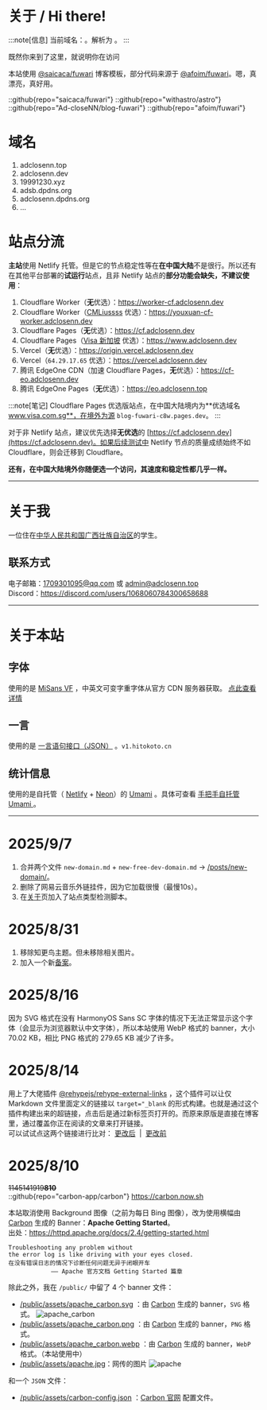 # 关于 / Hi there!

:::note[信息]
当前域名：<code><span id="cdns-hostname"></span></code>。解析为 <span id="cdns-type"></span>。
:::

既然你来到了这里，就说明你在访问<span id="cdns"></span>

本站使用 [@saicaca/fuwari](https://github.com/saicaca/fuwari) 博客模板，部分代码来源于 [@afoim/fuwari](https://github.com/afoim/fuwari)。嗯，真漂亮，真好用。

::github{repo="saicaca/fuwari"}
::github{repo="withastro/astro"}
::github{repo="Ad-closeNN/blog-fuwari"}
::github{repo="afoim/fuwari"}

# 域名
1. adclosenn.top
2. adclosenn.dev
3. 19991230.xyz
4. adsb.dpdns.org
5. adclosenn.dpdns.org
6. ...

# 站点分流
**主站**使用 Netlify 托管。但是它的节点稳定性等在**在中国大陆**不是很行。所以还有在其他平台部署的**试运行**站点，且非 Netlify 站点的**部分功能会缺失，不建议使用**：
1. Cloudflare Worker（**无**优选）：https://worker-cf.adclosenn.dev
2. Cloudflare Worker（[CMLiussss](https://cf.090227.xyz) 优选）：https://youxuan-cf-worker.adclosenn.dev
3. Cloudflare Pages（**无**优选）：https://cf.adclosenn.dev
4. Cloudflare Pages（[Visa 新加坡](https://www.visa.com.sg) 优选）：https://www.adclosenn.dev
5. Vercel（**无**优选）：https://origin.vercel.adclosenn.dev
6. Vercel（`64.29.17.65` 优选）：https://vercel.adclosenn.dev
6. 腾讯 EdgeOne CDN（加速 Cloudflare Pages，**无**优选）：https://cf-eo.adclosenn.dev
8. 腾讯 EdgeOne Pages（**无**优选）：https://eo.adclosenn.top

:::note[笔记]
Cloudflare Pages 优选版站点，在中国大陆境内为**优选域名 www.visa.com.sg**，在境外为源 `blog-fuwari-c8w.pages.dev`。
:::

对于非 Netlify 站点，建议优先选择**无优选**的 [https://cf.adclosenn.dev](https://cf.adclosenn.dev)。如果后续测试中 Netlify 节点的质量成绩始终不如 Cloudflare，则会迁移到 Cloudflare。

**还有，在中国大陆境外你随便选一个访问，其速度和稳定性都几乎一样。**

---

# 关于我
一位住在[中华人民共和国广西壮族自治区](https://baike.baidu.com/item/%E5%B9%BF%E8%A5%BF%E5%A3%AE%E6%97%8F%E8%87%AA%E6%B2%BB%E5%8C%BA/163178)的学生。

## 联系方式
电子邮箱：[1709301095@qq.com](mailto:1709301095@qq.com) 或 [admin@adclosenn.top](mailto:admin@adclosenn.top)  
Discord：https://discord.com/users/1068060784300658688

---

# 关于本站
## 字体
使用的是 [MiSans VF](https://hyperos.mi.com/font) ，中英文可变字重字体从官方 CDN 服务器获取。 
[点此查看详情](/misans/)

## 一言
使用的是 [一言语句接口（JSON）](https://developer.hitokoto.cn/sentence/) 。`v1.hitokoto.cn`

## 统计信息
使用的是自托管（ [Netlify](https://www.netlify.com) + [Neon](https://neon.com)）的 [Umami](https://umami.is) 。具体可查看 [手把手自托管 Umami
](/posts/umami/) 。

---

# 2025/9/7
1. 合并两个文件 `new-domain.md` + `new-free-dev-domain.md` -> [/posts/new-domain/](/posts/new-domain/)。
2. 删除了网易云音乐外链挂件，因为它加载很慢（最慢10s）。
3. 在[关于](/about/)页加入了站点类型检测脚本。

# 2025/8/31
1. 移除知更鸟主题。但未移除相关图片。
2. 加入一个新[备案](https://icp.redcha.cn/beian/ICP-2025080144.html)。

# 2025/8/16
因为 SVG 格式在没有 HarmonyOS Sans SC 字体的情况下无法正常显示这个字体（会显示为浏览器默认中文字体），所以本站使用 WebP 格式的 banner，大小 70.02 KB，相比 PNG 格式的 279.65 KB 减少了许多。

# 2025/8/14
用上了大佬插件 [@rehypejs/rehype-external-links](https://www.npmjs.com/package/rehype-external-links) ，这个插件可以让仅 Markdown 文件里面定义的链接以 `target="_blank` 的形式构建。也就是通过这个插件构建出来的超链接，点击后是通过新标签页打开的。而原来原版是直接在博客里，通过覆盖你正在阅读的文章来打开链接。  
可以试试点这两个链接进行比对： [更改后](https://www.bing.com) &nbsp;|&nbsp; <a href="https://www.bing.com">更改前</a>

# 2025/8/10
~~1145141919**810**~~  
::github{repo="carbon-app/carbon"}
https://carbon.now.sh

本站取消使用 Background 图像（之前为每日 Bing 图像），改为使用横幅由 [Carbon](https://github.com/carbon-app/carbon) 生成的 Banner：**Apache Getting Started**。  
出处：https://httpd.apache.org/docs/2.4/getting-started.html

```
Troubleshooting any problem without 
the error log is like driving with your eyes closed.
在没有错误日志的情况下诊断任何问题无异于闭眼开车
            —— Apache 官方文档 Getting Started 篇章
```

除此之外，我在 `/public/` 中留了 4 个 banner 文件：
- [/public/assets/apache_carbon.svg](/assets/apache_carbon.svg) ：由 [Carbon](https://github.com/carbon-app/carbon) 生成的 banner，`SVG` 格式。 ![apache_carbon](/assets/apache_carbon.svg)
- [/public/assets/apache_carbon.png](/assets/apache_carbon.png) ：由 [Carbon](https://github.com/carbon-app/carbon) 生成的 banner，`PNG` 格式。
- [/public/assets/apache_carbon.webp](/assets/apache_carbon.webp) ：由 [Carbon](https://github.com/carbon-app/carbon) 生成的 banner，`WebP` 格式。（本站使用中）
- [/public/assets/apache.jpg](/assets/apache.jpg)：网传的图片 ![apache](/assets/apache.jpg)

和一个 `JSON` 文件：
- <a href="/assets/carbon-config.json" target="_blank">/public/assets/carbon-config.json</a> ：[Carbon 官网](https://carbon.now.sh) 配置文件。

<script>
    // 主机名解析
    const hostname = window.location.hostname;
    const siteType = document.getElementById('cdns');
    const hName = document.getElementById('cdns-hostname');
    const cdnType = document.getElementById('cdns-type');
    if (hostname === "localhost" || hostname === "127.0.0.1" || hostname.includes("192.168.")){
        // Local
        siteType.innerHTML = "本地服务器。";
        cdnType.textContent = "本地"
    }
    else if (hostname === "adclosenn.top"){
        // Netlify
        siteType.innerHTML = '由 <a href="https://www.netlify.com" target="_blank">Netlify</a> 托管的 <a href="https://adclosenn.top">https://adclosenn.top</a>。本站 Netlify Amazon CDN 优选 IP：<code>3.33.186.135</code>';
        cdnType.textContent = "Netlify";
        
    }
    else if (hostname === "worker-cf.adclosenn.dev") {
        // Cloudflare Workers https://worker-cf.adclosenn.dev
        siteType.innerHTML = '由 <a href="https://workers.cloudflare.com" target="_blank">Cloudflare Workers</a> 托管的 <a href="https://worker-cf.adclosenn.dev">https://worker-cf.adclosenn.dev</a>。本站点未进行 IP 优选。';
        cdnType.textContent = "Cloudflare Workers";
    }
    else if (hostname === "youxuan-cf-worker.adclosenn.dev") {
        // Cloudflare Workers 优选 https://youxuan-cf-worker.adclosenn.dev
        siteType.innerHTML = '由 <a href="https://workers.cloudflare.com" target="_blank">Cloudflare Workers</a> 托管的 <a href="https://youxuan-cf-worker.adclosenn.dev">https://youxuan-cf-worker.adclosenn.dev</a>。本站点已进行 IP 优选，使用的 CNAME 为 <code>youxuan.cf.090227.xyz</code>。';
        cdnType.textContent = "Cloudflare Workers";
    }
    else if (hostname === "cf.adclosenn.dev") {
        // Cloudflare Pages https://cf.adclosenn.dev
        siteType.innerHTML = '由 <a href="https://pages.cloudflare.com" target="_blank">Cloudflare Pages</a> 托管的 <a href="https://cf.adclosenn.dev">https://cf.adclosenn.dev</a>。本站点未进行 IP 优选。';
        cdnType.textContent = "Cloudflare Pages";
    }
    else if (hostname === "www.adclosenn.dev") {
        // Cloudflare Pages 优选 https://www.adclosenn.dev
        siteType.innerHTML = '由 <a href="https://pages.cloudflare.com" target="_blank">Cloudflare Pages</a> 托管的 <a href="https://www.adclosenn.dev">https://www.adclosenn.dev</a>。本站点已进行 IP 优选，使用的 CNAME 为 <code>www.visa.com.sg</code>。';
        cdnType.textContent = "Cloudflare Pages";
    }
    else if (hostname === "origin.vercel.adclosenn.dev") {
        // Vercel https://origin.vercel.adclosenn.dev
        siteType.innerHTML = '由 <a href="https://vercel.com" target="_blank">Vercel</a> 托管的 <a href="https://origin.vercel.adclosenn.dev">https://origin.vercel.adclosenn.dev</a>。本站点未进行 IP 优选，使用的官方 CNAME 为 <code>cname.vercel-dns.com</code>。';
        cdnType.textContent = "Vercel";
    }
    else if (hostname === "vercel.adclosenn.dev") {
        // Vercel 优选 https://vercel.adclosenn.dev
        siteType.innerHTML = '由 <a href="https://vercel.com" target="_blank">Vercel</a> 托管的 <a href="https://vercel.adclosenn.dev">https://vercel.adclosenn.dev</a>。本站点已进行 IP 优选，使用的 IP 为 <code>64.29.17.65</code>。';
        cdnType.textContent = "Vercel";
    }
    else if (hostname === "cf-eo.adclosenn.dev") {
        // EdgeOne CDN https://cf-eo.adclosenn.dev
        siteType.innerHTML = '由 <a href="https://edgeone.ai/zh" target="_blank">EdgeOne CDN</a> 加速的 <a href="https://cf-eo.adclosenn.dev">https://cf-eo.adclosenn.dev</a>。本站点未进行 IP 优选，源站为 Cloudflare Pages。';
        cdnType.textContent = "腾讯云 EdgeOne";
    }
    else if (hostname === "eo.adclosenn.top") {
        // EdgeOne Pages https://eo.adclosenn.top
        siteType.innerHTML = '由 <a href="https://edgeone.ai/zh/products/pages" target="_blank">EdgeOne Pages</a> 托管的 <a href="https://eo.adclosenn.top">https://eo.adclosenn.top</a>。本站点未进行 IP 优选。';
        cdnType.textContent = "腾讯云 EdgeOne";
    }
    else{
        siteType.innerHTML = "未知主机名：<code>" + hostname + "</code>。";
        cdnType.innerHTML = "未知主机名"
    }
    if (hostname != "") {
        hName.textContent = hostname;
    }
    else {
        hName.textContent = "本地 HTML 文件";
    }
</script>
